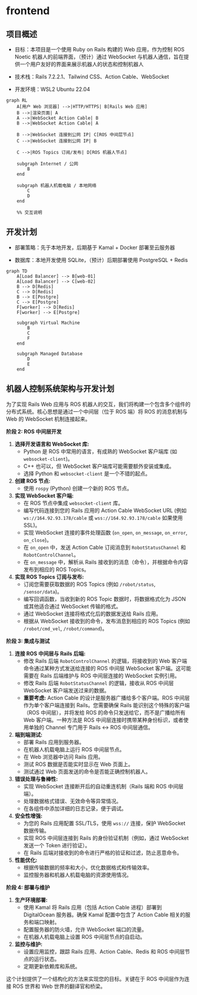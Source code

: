 # frontend

## 项目概述

- 目标：本项目是一个使用 Ruby on Rails 构建的 Web 应用，作为控制 ROS Noetic 机器人的前端界面，（预计）通过 WebSocket 与机器人通信，旨在提供一个用户友好的界面来展示机器人的状态和控制机器人

- 技术栈：Rails 7.2.2.1、Tailwind CSS、Action Cable、WebSocket

- 开发环境：WSL2 Ubuntu 22.04


```mermaid
graph RL
    A[用户 Web 浏览器] -->|HTTP/HTTPS| B[Rails Web 应用]
    B -->|渲染页面| A
    A -->|WebSocket Action Cable| B
    B -->|WebSocket Action Cable| A

    B -->|WebSocket 连接到公网 IP| C[ROS 中间层节点]
    C -->|WebSocket 连接到公网 IP| B

    C -->|ROS Topics 订阅/发布| D[ROS 机器人节点]

    subgraph Internet / 公网
        B
    end

    subgraph 机器人机载电脑 / 本地网络
        C
        D
    end

    %% 交互说明
```

## 开发计划

- 部署策略：先于本地开发，后期基于 Kamal + Docker 部署至云服务器

- 数据库：本地开发使用 SQLite，（预计）后期部署使用 PostgreSQL + Redis

```mermaid
graph TD
    A[Load Balancer] --> B[web-01]
    A[Load Balancer] --> C[web-02]
    B --> D[Redis]
    C --> D[Redis]
    B --> E[Postgre]
    C --> E[Postgre]
    F[worker] --> D[Redis]
    F[worker] --> E[Postgre]

    subgraph Virtual Machine
        B
        C
        F
    end

    subgraph Managed Database
        D
        E
    end
```

## 机器人控制系统架构与开发计划

为了实现 Rails Web 应用与 ROS 机器人的交互，我们将构建一个包含多个组件的分布式系统。核心思想是通过一个中间层（位于 ROS 端）将 ROS 的消息机制与 Web 的 WebSocket 机制连接起来。

**阶段 2: ROS 中间层开发**

1. **选择开发语言和 WebSocket 库:**
    - Python 是 ROS 中常用的语言，有成熟的 WebSocket 客户端库 (如 `websocket-client`)。
    - C++ 也可以，但 WebSocket 客户端库可能需要额外安装或集成。
    - 选择 Python 和 `websocket-client` 是一个不错的起点。
2. **创建 ROS 节点:**
    - 使用 `rospy` (Python) 创建一个新的 ROS 节点。
3. **实现 WebSocket 客户端:**
    - 在 ROS 节点中集成 `websocket-client` 库。
    - 编写代码连接到您的 Rails 应用的 Action Cable WebSocket URL (例如 `ws://164.92.93.178/cable` 或 `wss://164.92.93.178/cable` 如果使用 SSL)。
    - 实现 WebSocket 连接的事件处理函数 (`on_open`, `on_message`, `on_error`, `on_close`)。
    - 在 `on_open` 中，发送 Action Cable 订阅消息到 `RobotStatusChannel` 和 `RobotControlChannel`。
    - 在 `on_message` 中，解析从 Rails 接收到的消息（命令），并根据命令内容发布到相应的 ROS Topics。
4. **实现 ROS Topics 订阅与发布:**
    - 订阅您需要获取数据的 ROS Topics (例如 `/robot/status`, `/sensor/data`)。
    - 编写回调函数，当收到新的 ROS Topic 数据时，将数据格式化为 JSON 或其他适合通过 WebSocket 传输的格式。
    - 通过 WebSocket 连接将格式化后的数据发送给 Rails 应用。
    - 根据从 WebSocket 接收到的命令，发布消息到相应的 ROS Topics (例如 `/robot/cmd_vel`, `/robot/command`)。

**阶段 3: 集成与测试**

1. **连接 ROS 中间层与 Rails 后端:**
    - 修改 Rails 后端 `RobotControlChannel` 的逻辑，将接收到的 Web 客户端命令通过某种方式发送给连接的 ROS 中间层 WebSocket 客户端。这可能需要在 Rails 后端维护与 ROS 中间层连接的 WebSocket 实例引用。
    - 修改 Rails 后端 `RobotStatusChannel` 的逻辑，接收从 ROS 中间层 WebSocket 客户端发送过来的数据。
    - **重要考虑:** Action Cable 的设计是服务器广播给多个客户端。ROS 中间层作为单个客户端连接到 Rails。您需要确保 Rails 能识别这个特殊的客户端（ROS 中间层），并将发给 ROS 的命令只发送给它，而不是广播给所有 Web 客户端。一种方法是 ROS 中间层连接时携带某种身份标识，或者使用单独的 Channel 专门用于 Rails <-> ROS 中间层通信。
2. **端到端测试:**
    - 部署 Rails 应用到服务器。
    - 在机器人机载电脑上运行 ROS 中间层节点。
    - 在 Web 浏览器中访问 Rails 应用。
    - 测试 ROS 数据是否能实时显示在 Web 页面上。
    - 测试通过 Web 页面发送的命令是否能正确控制机器人。
3. **错误处理与鲁棒性:**
    - 实现 WebSocket 连接断开后的自动重连机制（Rails 端和 ROS 中间层端）。
    - 处理数据格式错误、无效命令等异常情况。
    - 在各组件中添加详细的日志记录，便于调试。
4. **安全性增强:**
    - 为您的 Rails 应用配置 SSL/TLS，使用 `wss://` 连接，保护 WebSocket 数据传输。
    - 实现 ROS 中间层连接到 Rails 的身份验证机制（例如，通过 WebSocket 发送一个 Token 进行验证）。
    - 在 Rails 后端对接收到的命令进行严格的验证和过滤，防止恶意命令。
5. **性能优化:**
    - 根据传输数据的频率和大小，优化数据格式和传输效率。
    - 监控服务器和机器人机载电脑的资源使用情况。

**阶段 4: 部署与维护**

1. **生产环境部署:**
    - 使用 Kamal 将 Rails 应用（包括 Action Cable 进程）部署到 DigitalOcean 服务器。确保 Kamal 配置中包含了 Action Cable 相关的服务和端口映射。
    - 配置服务器的防火墙，允许 WebSocket 端口的流量。
    - 在机器人机载电脑上设置 ROS 中间层节点的自启动。
2. **监控与维护:**
    - 设置应用监控，跟踪 Rails 应用、Action Cable、Redis 和 ROS 中间层节点的运行状态。
    - 定期更新依赖库和系统。

这个计划提供了一个结构化的方法来实现您的目标。关键在于 ROS 中间层作为连接 ROS 世界和 Web 世界的翻译官和桥梁。
